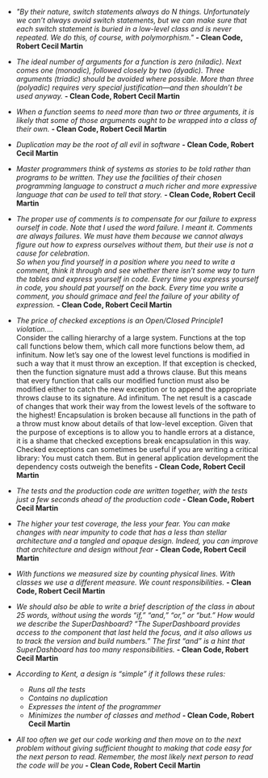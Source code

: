 - _"By their nature, switch statements always do N things. Unfortunately we can’t always avoid switch statements, but we can make sure that each switch
statement is buried in a low-level class and is never repeated. We do this, of course, with
polymorphism."_ **- Clean Code, Robert Cecil Martin**

- _The ideal number of arguments for a function is
zero (niladic). Next comes one (monadic), followed
closely by two (dyadic). Three arguments (triadic)
should be avoided where possible. More than three
(polyadic) requires very special justification—and
then shouldn’t be used anyway._ **- Clean Code, Robert Cecil Martin**

- _When a function seems to need more than two or three arguments, it is likely that some of
those arguments ought to be wrapped into a class of their own._ **- Clean Code, Robert Cecil Martin**

- _Duplication may be the root of all evil in software_ **- Clean Code, Robert Cecil Martin**
- _Master programmers think of systems as stories to be told rather than programs to
be written. They use the facilities of their chosen programming language to construct a
much richer and more expressive language that can be used to tell that story._ **- Clean Code, Robert Cecil Martin**

- _The proper use of comments is to compensate for our failure to express ourself in
code. Note that I used the word failure. I meant it. Comments are always failures. We must
have them because we cannot always figure out how to express ourselves without them,
but their use is not a cause for celebration. <br>
So when you find yourself in a position where you need to write a comment, think it
through and see whether there isn’t some way to turn the tables and express yourself in
code. Every time you express yourself in code, you should pat yourself on the back. Every
time you write a comment, you should grimace and feel the failure of your ability of
expression._ **- Clean Code, Robert Cecil Martin**

- _The price of checked exceptions is an Open/Closed Principle1 violation._... <br>Consider the calling hierarchy of a large system. Functions at the top call functions
below them, which call more functions below them, ad infinitum. Now let’s say one of the
lowest level functions is modified in such a way that it must throw an exception. If that
exception is checked, then the function signature must add a throws clause. But this
means that every function that calls our modified function must also be modified either to
catch the new exception or to append the appropriate throws clause to its signature. Ad
infinitum. The net result is a cascade of changes that work their way from the lowest levels
of the software to the highest! Encapsulation is broken because all functions in the path
of a throw must know about details of that low-level exception. Given that the purpose of
exceptions is to allow you to handle errors at a distance, it is a shame that checked exceptions break encapsulation in this way. 
<br>Checked exceptions can sometimes be useful if you are writing a critical library: You
must catch them. But in general application development the dependency costs outweigh
the benefits **- Clean Code, Robert Cecil Martin**
- _The tests
and the production code are written together, with the tests just a few seconds ahead of the
production code_ **- Clean Code, Robert Cecil Martin**

- _The higher your test coverage, the less
your fear. You can make changes with near impunity to code that has a less than stellar
architecture and a tangled and opaque design. Indeed, you can improve that architecture
and design without fear_ **- Clean Code, Robert Cecil Martin**

- _With functions we measured size by counting physical lines. With classes we use a
different measure. We count responsibilities._ **- Clean Code, Robert Cecil Martin**

- _We should also be able to write a brief description of the class in about 25 words,
without using the words “if,” “and,” “or,” or “but.” How would we describe the
SuperDashboard? “The SuperDashboard provides access to the component that last held the
focus, and it also allows us to track the version and build numbers.” The first “and” is a
hint that SuperDashboard has too many responsibilities._ **- Clean Code, Robert Cecil Martin**

- _According to Kent, a design is “simple” if it follows these rules:_
  - _Runs all the tests_
  - _Contains no duplication_
  - _Expresses the intent of the programmer_
  - _Minimizes the number of classes and method_ **- Clean Code, Robert Cecil Martin**

- _All too often we get our code
working and then move on to the next problem without giving sufficient thought to making
that code easy for the next person to read. Remember, the most likely next person to read
the code will be you_  **- Clean Code, Robert Cecil Martin**
